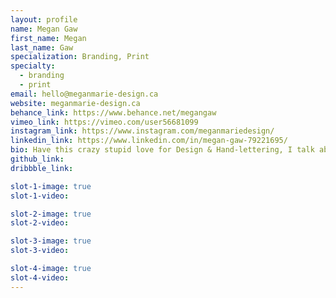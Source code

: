 ```yaml
---
layout: profile
name: Megan Gaw
first_name: Megan
last_name: Gaw
specialization: Branding, Print
specialty:
  - branding
  - print
email: hello@meganmarie-design.ca
website: meganmarie-design.ca
behance_link: https://www.behance.net/megangaw
vimeo_link: https://vimeo.com/user56681099
instagram_link: https://www.instagram.com/meganmariedesign/
linkedin_link: https://www.linkedin.com/in/megan-gaw-79221695/
bio: Have this crazy stupid love for Design & Hand-lettering, I talk about my dog  A LOT
github_link:
dribbble_link:

slot-1-image: true
slot-1-video:

slot-2-image: true
slot-2-video:

slot-3-image: true
slot-3-video:

slot-4-image: true
slot-4-video:
---
```

